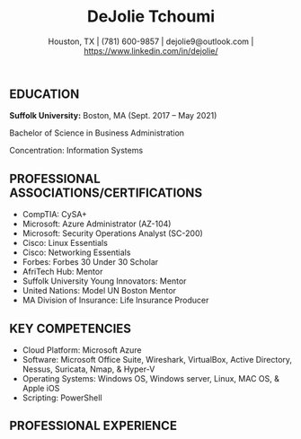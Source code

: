 <!DOCTYPE html>
<html>
<head>
	<title>DeJolie Tchoumi - Resume</title>
</head>
<body>
	<header>
		<h1>DeJolie Tchoumi</h1>
		<p>Houston, TX | (781) 600-9857 | dejolie9@outlook.com | <a href="https://www.linkedin.com/in/dejolie/">https://www.linkedin.com/in/dejolie/</a></p>
	</header>
	<section>
		<h2>EDUCATION</h2>
		<p><strong>Suffolk University:</strong> Boston, MA (Sept. 2017 – May 2021)</p>
		<p>Bachelor of Science in Business Administration</p>
		<p>Concentration: Information Systems</p>
	</section>
	<section>
		<h2>PROFESSIONAL ASSOCIATIONS/CERTIFICATIONS</h2>
		<ul>
			<li>CompTIA: CySA+</li>
			<li>Microsoft: Azure Administrator (AZ-104)</li>
			<li>Microsoft: Security Operations Analyst (SC-200)</li>
			<li>Cisco: Linux Essentials</li>
			<li>Cisco: Networking Essentials</li>
			<li>Forbes: Forbes 30 Under 30 Scholar</li>
			<li>AfriTech Hub: Mentor</li>
			<li>Suffolk University Young Innovators: Mentor</li>
			<li>United Nations: Model UN Boston Mentor</li>
			<li>MA Division of Insurance: Life Insurance Producer</li>
		</ul>
	</section>
	<section>
		<h2>KEY COMPETENCIES</h2>
		<ul>
			<li>Cloud Platform: Microsoft Azure</li>
			<li>Software: Microsoft Office Suite, Wireshark, VirtualBox, Active Directory, Nessus, Suricata, Nmap, & Hyper-V</li>
			<li>Operating Systems: Windows OS, Windows server, Linux, MAC OS, &amp; Apple iOS</li>
			<li>Scripting: PowerShell</li>
		</ul>
	</section>
	<section>
		<h2>PROFESSIONAL EXPERIENCE</h2>

